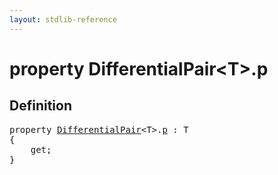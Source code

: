 ```yaml
---
layout: stdlib-reference
---
```


# property DifferentialPair\<T\>\.p

## Definition

<pre>
<span class='code_keyword'>property</span> <a href="/stdlib-reference/types/DifferentialPair/index" class="code_type">DifferentialPair</a>&lt;<span class="code_type">T</span>&gt;.<a href="/stdlib-reference/types/DifferentialPair/p">p</a> : <span class="code_type">T</span>
{
    get;
}
</pre>

